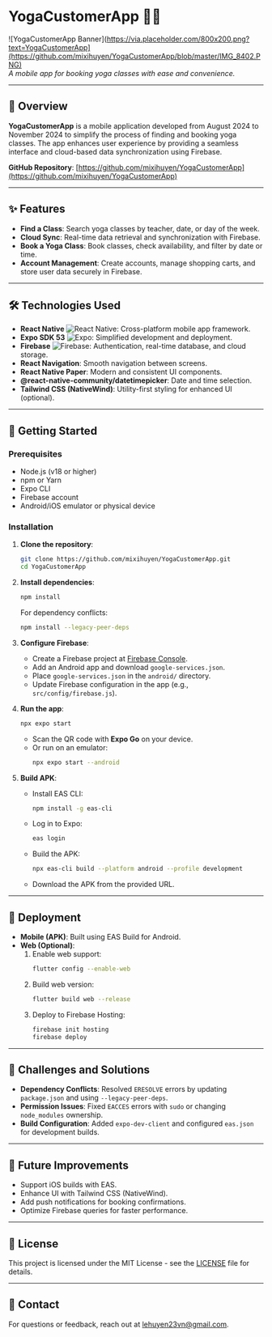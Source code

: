 # YogaCustomerApp 🧘‍♀️

![YogaCustomerApp Banner](https://via.placeholder.com/800x200.png?text=YogaCustomerApp](https://github.com/mixihuyen/YogaCustomerApp/blob/master/IMG_8402.PNG)  
*A mobile app for booking yoga classes with ease and convenience.*

---

## 📖 Overview
**YogaCustomerApp** is a mobile application developed from August 2024 to November 2024 to simplify the process of finding and booking yoga classes. The app enhances user experience by providing a seamless interface and cloud-based data synchronization using Firebase.

**GitHub Repository**: [https://github.com/mixihuyen/YogaCustomerApp](https://github.com/mixihuyen/YogaCustomerApp)

---

## ✨ Features
- **Find a Class**: Search yoga classes by teacher, date, or day of the week.
- **Cloud Sync**: Real-time data retrieval and synchronization with Firebase.
- **Book a Yoga Class**: Book classes, check availability, and filter by date or time.
- **Account Management**: Create accounts, manage shopping carts, and store user data securely in Firebase.

---

## 🛠 Technologies Used
- **React Native** ![React Native](https://img.shields.io/badge/React_Native-61DAFB?logo=react&logoColor=white): Cross-platform mobile app framework.
- **Expo SDK 53** ![Expo](https://img.shields.io/badge/Expo-000020?logo=expo&logoColor=white): Simplified development and deployment.
- **Firebase** ![Firebase](https://img.shields.io/badge/Firebase-FFCA28?logo=firebase&logoColor=black): Authentication, real-time database, and cloud storage.
- **React Navigation**: Smooth navigation between screens.
- **React Native Paper**: Modern and consistent UI components.
- **@react-native-community/datetimepicker**: Date and time selection.
- **Tailwind CSS (NativeWind)**: Utility-first styling for enhanced UI (optional).

---

## 🚀 Getting Started

### Prerequisites
- Node.js (v18 or higher)
- npm or Yarn
- Expo CLI
- Firebase account
- Android/iOS emulator or physical device

### Installation
1. **Clone the repository**:
   ```bash
   git clone https://github.com/mixihuyen/YogaCustomerApp.git
   cd YogaCustomerApp
   ```

2. **Install dependencies**:
   ```bash
   npm install
   ```
   For dependency conflicts:
   ```bash
   npm install --legacy-peer-deps
   ```

3. **Configure Firebase**:
   - Create a Firebase project at [Firebase Console](https://console.firebase.google.com/).
   - Add an Android app and download `google-services.json`.
   - Place `google-services.json` in the `android/` directory.
   - Update Firebase configuration in the app (e.g., `src/config/firebase.js`).

4. **Run the app**:
   ```bash
   npx expo start
   ```
   - Scan the QR code with **Expo Go** on your device.
   - Or run on an emulator:
     ```bash
     npx expo start --android
     ```

5. **Build APK**:
   - Install EAS CLI:
     ```bash
     npm install -g eas-cli
     ```
   - Log in to Expo:
     ```bash
     eas login
     ```
   - Build the APK:
     ```bash
     npx eas-cli build --platform android --profile development
     ```
   - Download the APK from the provided URL.

---

## 📱 Deployment
- **Mobile (APK)**: Built using EAS Build for Android.
- **Web (Optional)**:
  1. Enable web support:
     ```bash
     flutter config --enable-web
     ```
  2. Build web version:
     ```bash
     flutter build web --release
     ```
  3. Deploy to Firebase Hosting:
     ```bash
     firebase init hosting
     firebase deploy
     ```

---

## 🛑 Challenges and Solutions
- **Dependency Conflicts**: Resolved `ERESOLVE` errors by updating `package.json` and using `--legacy-peer-deps`.
- **Permission Issues**: Fixed `EACCES` errors with `sudo` or changing `node_modules` ownership.
- **Build Configuration**: Added `expo-dev-client` and configured `eas.json` for development builds.

---

## 🔮 Future Improvements
- Support iOS builds with EAS.
- Enhance UI with Tailwind CSS (NativeWind).
- Add push notifications for booking confirmations.
- Optimize Firebase queries for faster performance.

---

## 📜 License
This project is licensed under the MIT License - see the [LICENSE](LICENSE) file for details.

---

## 📧 Contact
For questions or feedback, reach out at [lehuyen23vn@gmail.com](mailto:lehuyen23vn@gmail.com).
